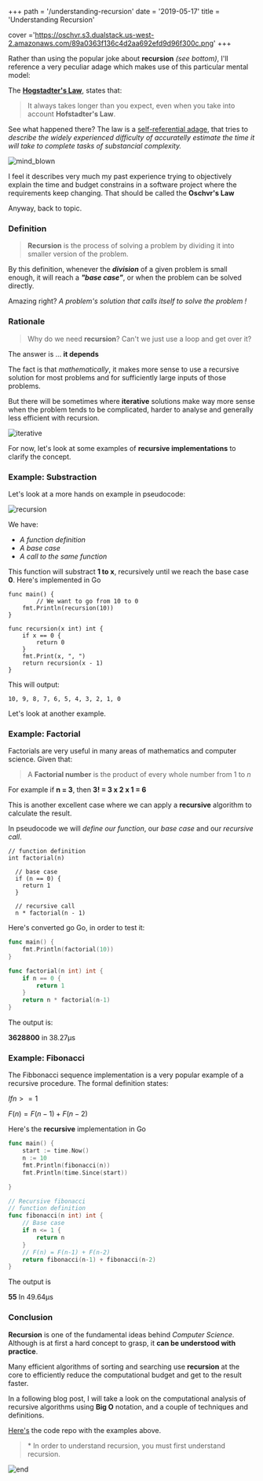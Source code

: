 +++
path =  '/understanding-recursion'
date = '2019-05-17'
title =  'Understanding Recursion'

cover ='https://oschvr.s3.dualstack.us-west-2.amazonaws.com/89a0363f136c4d2aa692efd9d96f300c.png'
+++

Rather than using the popular joke about **recursion** _(see bottom)_, I'll reference a very peculiar adage which makes use of this particular mental model:

The **[Hogstadter's Law](https://en.wikipedia.org/wiki/Hofstadter%27s_law)**, states that:

> It always takes longer than you expect, even when you take into account **Hofstadter's Law**.

See what happened there? The law is a [self-referential adage](https://en.wikipedia.org/wiki/Self-reference), that tries to _describe the widely experienced difficulty of accuratelly estimate the time it will take to complete tasks of substancial complexity._

![mind_blown](https://media.giphy.com/media/11qAyKz9AbFEYM/giphy.gif)

I feel it describes very much my past experience trying to objectively explain the time and budget constrains in a software project where the requirements keep changing. That should be called the **Oschvr's Law**

Anyway, back to topic.

### Definition

> **Recursion** is the process of solving a problem by dividing it into smaller version of the problem.

By this definition, whenever the **_division_** of a given problem is small enough, it will reach a **_"base case"_**, or when the problem can be solved directly.

Amazing right? _A problem's solution that calls itself to solve the problem !_

### Rationale

> Why do we need **recursion**? Can't we just use a loop and get over it?

The answer is ... **it depends**

The fact is that _mathematically_, it makes more sense to use a recursive solution for most problems and for sufficiently large inputs of those problems.

But there will be sometimes where **iterative** solutions make way more sense when the problem tends to be complicated, harder to analyse and generally less efficient with recursion.

![iterative](https://media.giphy.com/media/Q6vLEG5ZX9X4k/giphy.gif)

For now, let's look at some examples of **recursive implementations** to clarify the concept.

### Example: Substraction

Let's look at a more hands on example in pseudocode:

![recursion](https://www.geeksforgeeks.org/wp-content/uploads/Recursive-Functions-in-c.png)

We have:

- _A function definition_
- _A base case_
- _A call to the same function_

This function will substract **1 to x**, recursively until we reach the base case **0**. Here's implemented in Go

```
func main() {
        // We want to go from 10 to 0
	fmt.Println(recursion(10))
}

func recursion(x int) int {
	if x == 0 {
		return 0
	}
	fmt.Print(x, ", ")
	return recursion(x - 1)
}
```

This will output:

```
10, 9, 8, 7, 6, 5, 4, 3, 2, 1, 0
```

Let's look at another example.

### Example: Factorial

Factorials are very useful in many areas of mathematics and computer science. Given that:

> A **Factorial number** is the product of every whole number from 1 to _n_

For example if **n = 3**, then **3! = 3 x 2 x 1 = 6**

This is another excellent case where we can apply a **recursive** algorithm to calculate the result.

In pseudocode we will _define our function_, our _base case_ and our _recursive call_.

```
// function definition
int factorial(n)

  // base case
  if (n == 0) {
    return 1
  }

  // recursive call
  n * factorial(n - 1)
```

Here's converted go Go, in order to test it:

```go
func main() {
	fmt.Println(factorial(10))
}

func factorial(n int) int {
	if n == 0 {
		return 1
	}
	return n * factorial(n-1)
}
```

The output is:

**3628800**
in 38.27µs

### Example: Fibonacci

The Fibbonacci sequence implementation is a very popular example of a recursive procedure. The formal definition states:

$If n >= 1$

$F(n) = F(n-1) + F(n-2)$

Here's the **recursive** implementation in Go

```go
func main() {
	start := time.Now()
	n := 10
	fmt.Println(fibonacci(n))
	fmt.Println(time.Since(start))

}

// Recursive fibonacci
// function definition
func fibonacci(n int) int {
	// Base case
	if n <= 1 {
		return n
	}
	// F(n) = F(n-1) + F(n-2)
	return fibonacci(n-1) + fibonacci(n-2)
}
```

The output is

**55**
In 49.64µs

### Conclusion

**Recursion** is one of the fundamental ideas behind _Computer Science_. Although is at first a hard concept to grasp, it **can be understood with practice**.

Many efficient algorithms of sorting and searching use **recursion** at the core to efficiently reduce the computational budget and get to the result faster.

In a following blog post, I will take a look on the computational analysis of recursive algorithms using **Big O** notation, and a couple of techniques and definitions.

[Here's](https://github.com/oschvr/blog-recursion) the code repo with the examples above.

> \* In order to understand recursion, you must first understand recursion.

![end](https://media.giphy.com/media/VUBUkDlVwQkjm/giphy.gif)
